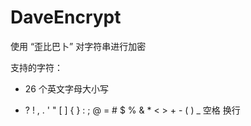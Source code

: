 # DaveEncrypt

使用 “歪比巴卜” 对字符串进行加密

支持的字符：

+ 26 个英文字母大小写

+ ? ! , . ' " [ ] { } : ; @ = # $ % & * < > + - ( ) _ 空格 换行